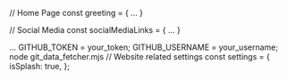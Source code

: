 // Home Page
const greeting = {
    ...
}

// Social Media
const socialMediaLinks = {
    ...
}

...
GITHUB_TOKEN = your_token;
GITHUB_USERNAME = your_username;
node git_data_fetcher.mjs
// Website related settings
const settings = {
  isSplash: true,
};
